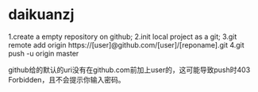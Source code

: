 # daikuanzj

1.create a empty repository on github;
2.init local project as a git;
3.git remote add origin https://[user]@github.com/[user]/[reponame].git
4.git push -u origin master

github给的默认的uri没有在github.com前加上user的，这可能导致push时403 Forbidden，且不会提示你输入密码。
